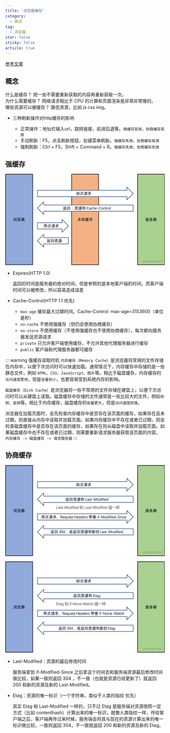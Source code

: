```yaml
---
title: '浏览器缓存'
category:
  - 面试
tag:
  - 浏览器
star: false
sticky: false  
article: true
---
```


[参考文章](https://juejin.cn/post/6844904067882287111)

## 概念

什么是缓存？ 把一些不需要重新获取的内容再重新获取一次。  
为什么需要缓存？ 网络请求相比于 CPU 的计算和页面渲染是非常非常慢的。  
哪些资源可以被缓存？ 静态资源，比如 js css img。 

- 三种刷新操作对http缓存的影响
  
  - 正常操作：地址栏输入url，跳转链接，前进后退等。`强缓存有效，协商缓存有效`
  - 手动刷新：F5，点击刷新按钮，右键菜单刷新。`强缓存失效，协商缓存有效`
  - 强制刷新：Ctrl + F5，Shift + Command + R。`强缓存失效，协商缓存失效`

## 强缓存

![](/images/browser/强缓存.jpg)

- Expires(HTTP 1.0) 
  
  返回的时间是服务器的绝对时间，但是参照的是本地客户端的时间，而客户端时间可以被修改，所以容易造成误差
  
- Cache-Control(HTTP 1.1 优先) 
  
  - `max-age` 缓存最大过期时间。Cache-Control: max-age=3153600（单位是秒）
  - `no-cache` 不使用强缓存（但仍会使用协商缓存）
  - `no-store` 不使用缓存（不使用强缓存也不使用协商缓存），每次都向服务器发送资源请求
  - `private` 只允许客户端使用缓存，不允许其他代理服务器进行缓存
  - `public` 客户端和代理服务器都可缓存

::: warning 强缓存读取时机
`内存缓存（Memory Cache）`是浏览器将常用的文件存储在内存中，以便下次访问时可以快速加载。通常情况下，内存缓存中存储的是一些静态文件，例如 `HTML、CSS、JavaScript、图片`等。相比于磁盘缓存，内存缓存的`访问速度更快`，但是`容量较小`，也更容易受到系统内存的影响。

`磁盘缓存（Disk Cache）`是浏览器将一些不常用的文件存储在硬盘上，以便下次访问时可以从硬盘上读取。磁盘缓存中存储的文件通常是一些比较大的文件，例如`视频、音频`等。相比于内存缓存，磁盘缓存的`容量更大`，但是`访问速度较慢`。

浏览器在加载页面时，会先检查内存缓存中是否存在该页面的缓存，如果存在且未过期，则直接从内存中读取并加载页面。如果内存缓存中不存在或者已过期，则会检查磁盘缓存中是否存在该页面的缓存，如果存在则从磁盘中读取并加载页面。如果磁盘缓存中也不存在或者已过期，则需要重新请求服务器获取该页面的内容。 `内存缓存 -> 磁盘缓存 -> 请求服务器`
:::

## 协商缓存

![](/images/browser/协商缓存1.jpg)

![](/images/browser/协商缓存2.jpg)

- Last-Modified：资源的最后修改时间

  服务端拿到 if-Modified-Since 之后拿这个时间去和服务端资源最后修改时间做比较，如果一致则返回 304 ，不一致（也就是资源已经更新了）就返回 200 和新的资源及新的 Last-Modified。

- Etag：资源的唯一标识（一个字符串，类似于人类的指纹 优先）

  其实 Etag 和 Last-Modified 一样的，只不过 Etag 是服务端对资源按照一定方式（比如 contenthash）计算出来的唯一标识，就像人类指纹一样，传给客户端之后，客户端再传过来时候，服务端会将其与现在的资源计算出来的唯一标识做比较，一致则返回 304，不一致就返回 200 和新的资源及新的 Etag。